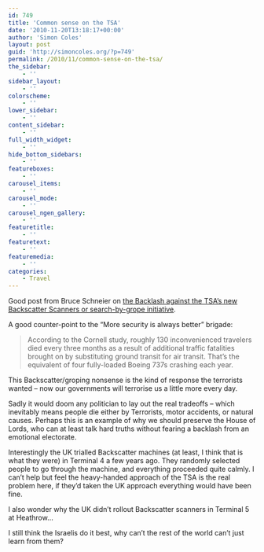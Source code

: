 ```yaml
---
id: 749
title: 'Common sense on the TSA'
date: '2010-11-20T13:18:17+00:00'
author: 'Simon Coles'
layout: post
guid: 'http://simoncoles.org/?p=749'
permalink: /2010/11/common-sense-on-the-tsa/
the_sidebar:
    - ''
sidebar_layout:
    - ''
colorscheme:
    - ''
lower_sidebar:
    - ''
content_sidebar:
    - ''
full_width_widget:
    - ''
hide_bottom_sidebars:
    - ''
featureboxes:
    - ''
carousel_items:
    - ''
carousel_mode:
    - ''
carousel_ngen_gallery:
    - ''
featuretitle:
    - ''
featuretext:
    - ''
featuremedia:
    - ''
categories:
    - Travel
---
```


Good post from Bruce Schneier on [the Backlash against the TSA’s new Backscatter Scanners or search-by-grope initiative](http://www.schneier.com/blog/archives/2010/11/tsa_backscatter.html).

A good counter-point to the “More security is always better” brigade:

> According to the Cornell study, roughly 130 inconvenienced travelers died every three months as a result of additional traffic fatalities brought on by substituting ground transit for air transit. That’s the equivalent of four fully-loaded Boeing 737s crashing each year.

This Backscatter/groping nonsense is the kind of response the terrorists wanted – now our governments will terrorise us a little more every day.

Sadly it would doom any politician to lay out the real tradeoffs – which inevitably means people die either by Terrorists, motor accidents, or natural causes. Perhaps this is an example of why we should preserve the House of Lords, who can at least talk hard truths without fearing a backlash from an emotional electorate.

Interestingly the UK trialled Backscatter machines (at least, I think that is what they were) in Terminal 4 a few years ago. They randomly selected people to go through the machine, and everything proceeded quite calmly. I can’t help but feel the heavy-handed approach of the TSA is the real problem here, if they’d taken the UK approach everything would have been fine.

I also wonder why the UK didn’t rollout Backscatter scanners in Terminal 5 at Heathrow…

I still think the Israelis do it best, why can’t the rest of the world can’t just learn from them?